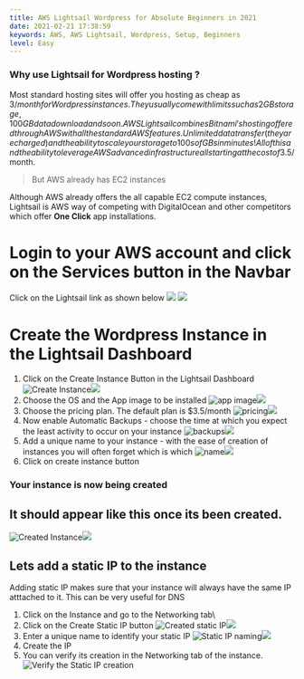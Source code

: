 ```yaml
---
title: AWS Lightsail Wordpress for Absolute Beginners in 2021
date: 2021-02-21 17:38:59
keywords: AWS, AWS Lightsail, Wordpress, Setup, Beginners
level: Easy
---
```


### Why use Lightsail for Wordpress hosting ?
Most standard hosting sites will offer you hosting as cheap as 3$/month for Wordpress instances. They usually come with limits such as 2GB storage, 100GB data download and so on.
AWS Lightsail combines Bitnami's hosting offered through AWS with all the standard AWS features. Unlimited data transfer (they are charged) and the ability to scale your storage to 100s of GBs in minutes! All of this and the ability to leverage AWS advanced infrastructure all starting at the cost of 3.5$/month.
> But AWS already has EC2 instances

Although AWS already offers the all capable EC2 compute instances, Lightsail is AWS way of competing with DigitalOcean and other competitors which offer **One Click** app installations.

# Login to your AWS account and click on the Services button in the Navbar
Click on the Lightsail link as shown below
    <img class="cssbox_thumb" tabindex=1 src="https://res.cloudinary.com/poorna/image/upload/c_scale,w_900/v1613910024/my-blog/Screenshot_2021-02-21_17-48-37.png" /><span class="cssbox_full">
        <img src="https://res.cloudinary.com/poorna/image/upload/v1613910024/my-blog/Screenshot_2021-02-21_17-48-37.png" />
    </span>


# Create the Wordpress Instance in the Lightsail Dashboard
1. Click on the Create Instance Button in the Lightsail Dashboard
    <img alt="Create Instance" class="cssbox_thumb" tabindex=1 src="https://res.cloudinary.com/poorna/image/upload/c_scale,w_900/v1613912560/my-blog/Screenshot_2021-02-21_Lightsail.png" /><span class="cssbox_full"><img src="https://res.cloudinary.com/poorna/image/upload/v1613912560/my-blog/Screenshot_2021-02-21_Lightsail.png" />
    </span>
2. Choose the OS and the App image to be installed
    <img alt="app image" class="cssbox_thumb" tabindex=1 src="https://res.cloudinary.com/poorna/image/upload/v1613912762/my-blog/Screenshot_2021-02-21_Create_an_instance_Lightsail.png" /><span class="cssbox_full"><img src="https://res.cloudinary.com/poorna/image/upload/v1613912762/my-blog/Screenshot_2021-02-21_Create_an_instance_Lightsail.png" />
    </span>
3. Choose the pricing plan. The default plan is $3.5/month
    <img alt="pricing" class="cssbox_thumb" tabindex=1 src="https://res.cloudinary.com/poorna/image/upload/v1613912919/my-blog/Screenshot_2021-02-21_Create_an_instance_Lightsail_1.png" /><span class="cssbox_full"><img src="https://res.cloudinary.com/poorna/image/upload/v1613912919/my-blog/Screenshot_2021-02-21_Create_an_instance_Lightsail_1.png" />
    </span>
4. Now enable Automatic Backups - choose the time at which you expect the least activity to occur on your instance
    <img alt="backups" class="cssbox_thumb" tabindex=1 src="https://res.cloudinary.com/poorna/image/upload/v1613913010/my-blog/Screenshot_2021-02-21_Create_an_instance_Lightsail_2.png" /><span class="cssbox_full"><img src="https://res.cloudinary.com/poorna/image/upload/v1613913010/my-blog/Screenshot_2021-02-21_Create_an_instance_Lightsail_2.png" />
    </span>
5. Add a unique name to your instance - with the ease of creation of instances you will often forget which is which
    <img alt="name" class="cssbox_thumb" tabindex=1 src="https://res.cloudinary.com/poorna/image/upload/v1613913200/my-blog/Screenshot_2021-02-21_Create_an_instance_Lightsail_3.png" /><span class="cssbox_full"><img src="https://res.cloudinary.com/poorna/image/upload/v1613913200/my-blog/Screenshot_2021-02-21_Create_an_instance_Lightsail_3.png" />
    </span>
6. Click on create instance button


### Your instance is now being created

## It should appear like this once its been created.
 <img alt="Created Instance" class="cssbox_thumb" tabindex=1 src="https://res.cloudinary.com/poorna/image/upload/v1613913444/my-blog/Screenshot_2021-02-21_Lightsail_1.png" /><span class="cssbox_full"><img src="https://res.cloudinary.com/poorna/image/upload/v1613913444/my-blog/Screenshot_2021-02-21_Lightsail_1.png" />

## Lets add a static IP to the instance
Adding static IP makes sure that your instance will always have the same IP atttached to it. This can be very useful for DNS
1.  Click on the Instance and go to the Networking tab\
2. Click on the Create Static IP button
    <img alt="Created static IP" class="cssbox_thumb" tabindex=1 src="https://res.cloudinary.com/poorna/image/upload/v1613913715/my-blog/Screenshot_2021-02-21_Demo-wp-instance_Networking_Lightsail.png" /><span class="cssbox_full"><img src="https://res.cloudinary.com/poorna/image/upload/v1613913715/my-blog/Screenshot_2021-02-21_Demo-wp-instance_Networking_Lightsail.png" />
3. Enter a unique name to identify your static IP
    <img alt="Static IP naming" class="cssbox_thumb" tabindex=1 src="https://res.cloudinary.com/poorna/image/upload/v1613914108/my-blog/Screenshot_2021-02-21_Create_a_static_IP_address_Lightsail.png" /><span class="cssbox_full"><img src="https://res.cloudinary.com/poorna/image/upload/v1613914108/my-blog/Screenshot_2021-02-21_Create_a_static_IP_address_Lightsail.png" />
4. Create the IP
5. You can verify its creation in the Networking tab of the instance.
    ![Verify the Static IP creation](https://res.cloudinary.com/poorna/image/upload/v1613914212/my-blog/Screenshot_2021-02-21_Demo-wp-instance_Networking_Lightsail_1.png)

